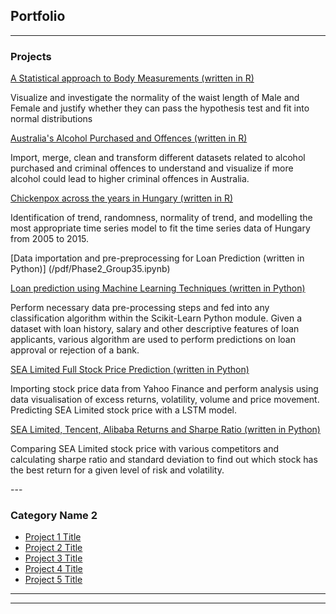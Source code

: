 ## Portfolio

---

### Projects 

<p style="font-size:12px">

[A Statistical approach to Body Measurements (written in R)](/pdf/Body_Measurement_investigation.pdf)

Visualize and investigate the normality of the waist length of Male and Female and justify whether they can pass the hypothesis test and fit into normal distributions

[Australia's Alcohol Purchased and Offences (written in R)](/pdf/Data_wrangling_assignment_2.pdf)

Import, merge, clean and transform different datasets related to alcohol purchased and criminal offences to understand and visualize if more alcohol could lead to higher criminal offences in Australia. 

[Chickenpox across the years in Hungary (written in R)](/pdf/TSA_Group_Assignment.pdf)

Identification of trend, randomness, normality of trend, and modelling the most appropriate time series model to fit the time series data of Hungary from 2005 to 2015.  

[Data importation and pre-preprocessing for Loan Prediction (written in Python)] (/pdf/Phase2_Group35.ipynb)


[Loan prediction using Machine Learning Techniques (written in Python)](/pdf/Phase1_Group35.ipynb)

Perform necessary data pre-processing steps and fed into any classification algorithm within the Scikit-Learn Python module.
Given a dataset with loan history, salary and other descriptive features of loan applicants, various algorithm are used to perform predictions on loan approval or rejection of a bank.

[SEA Limited Full Stock Price Prediction (written in Python)](/pdf/SEA_Limited_Stock_price_prediction.html)

Importing stock price data from Yahoo Finance and perform analysis using data visualisation of excess returns, volatility, volume and price movement. Predicting SEA Limited stock price with a LSTM model. 

[SEA Limited, Tencent, Alibaba Returns and Sharpe Ratio (written in Python)](/pdf/SEA.html)

Comparing SEA Limited stock price with various competitors and calculating sharpe ratio and standard deviation to find out which stock has the best return for a given level of risk and volatility. 
  
</p>
---


### Category Name 2

- [Project 1 Title](http://example.com/)
- [Project 2 Title](http://example.com/)
- [Project 3 Title](http://example.com/)
- [Project 4 Title](http://example.com/)
- [Project 5 Title](http://example.com/)

---




---

